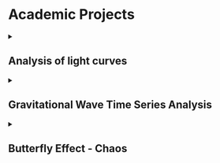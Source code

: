 
<h1> Academic Projects </h1>


<details>

<summary><h2> Analysis of light curves </h2></summary>

Light curves are graphs that show how the brightness of stars changes over a period of time.

This project used the <a href="https://github.com/pmaxted/pycheops">PYCHEOPS </a> package to study binary stars and exoplanets, where it calculates things like the mass, radius, temperature etc.

My individual project was to analyse the accuracy of radii of stars with an ellipsoidal effect calculated by PYCHEOPS. The ellipsoidal effect warps the shape of the star and so must be studued carefully. I used <a href="https://www.physik.uni-hamburg.de/en/hs/group-schmidt/members/wichmann-rainer/nightfall.html"> NIGHTFALL </a>, an astronomy application to simulate the lightcurves of stars, more accurate than PYCHEOPS. I used this program to model the radii obtained by PYCHEOPS and the final output radii by NIGHTFALL were compared.


I found that radii with an ellipsoidal 
effect were within good precision as long as there was an offset of 0.002 on the larger star(r1) and offset of 0.0002 on the smaller star(r2). As the fractional radii of the 
stars grew, the accuracy and precision of PYCHEOPS failed. Only radii at 𝑟1 < 0.26 and 𝑟2 <
0.023 were where the values were accurate.

<img src="visualisations/final%20final%20boy.png">


</details>





<details>

<summary><h2> Gravitational Wave Time Series Analysis </h2></summary>

When two black holes come into close contact, spiral and then merge, it releases such strong energy that it cause ripples in the fabric of space and time. These are called gravitational waves. 

Two short duration signals of the detection of gravitational waves had noises removed using Time series analytical techniques such as, pre-whitening and band pass filters. This isolated the chirp signals of the 
gravitational wave event detected form both sites A and B which was found to have time delay
between each other, 𝑡𝑑𝑒𝑙𝑎𝑦 = 1.46 𝑚𝑠.

<img src="visualisations/Raw%20signals.png">
These were the raw data signals
<img src="visualisations/filtered%20signals.png">
This is the prewhitened and band-passed signal. There is a large spike at around 12s showing the chirp of the gravitaitonal wave
<img src="visualisations/filtered%20signal%20ontop%20closer.png">
At a closer glance, we can see an offset/time delay between the two signals. This was calculated by using crosss correlation technique. It was found to be about 0.0014s
<img src="visualisations/final%20signal.png">
By shifting one of the signals by the offset, it shows that the signals detected by the interferomters were the same and that it indeed is the gravitational wave we have detected!

From this, I was able to calculate at what angle in radians in which the gravitational wave passed through the detectors, 8.42 rad.

</details>





<details>

<summary><h2> Butterfly Effect - Chaos </h2></summary>
something somethings blah blah 

</details>
